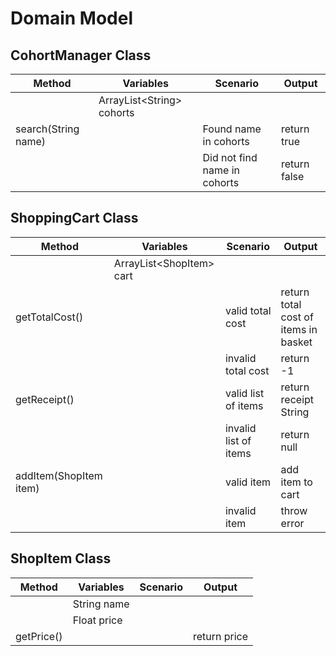 # Domain Model

## CohortManager Class

| Method  | Variables  | Scenario  | Output  |
|---|---|---|---|
|   | ArrayList\<String> cohorts |   |   |
| search(String name)  |   | Found name in cohorts  | return true  |
|   |   | Did not find name in cohorts  | return false  |

## ShoppingCart Class

| Method  | Variables  | Scenario  | Output  |
|---|---|---|---|
|   | ArrayList\<ShopItem> cart |   |   |
| getTotalCost()  |   | valid total cost  | return total cost of items in basket  |
|   |   | invalid total cost  | return -1  |
| getReceipt()  |   | valid list of items  | return receipt String  |
|   |   | invalid list of items  | return null  |
| addItem(ShopItem item)  |   | valid item  | add item to cart  |
|   |   | invalid item  | throw error|

## ShopItem Class
| Method  | Variables  | Scenario  | Output  |
|---|---|---|---|
|   | String name  |   |   |
|   | Float price  |   |   |
| getPrice()  |   |   | return price  |

